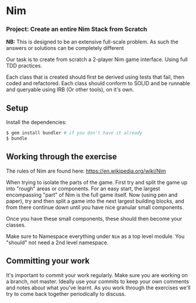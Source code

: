 # Nim

### Project: Create an entire Nim Stack from Scratch

**NB:** This is designed to be an extensive full-scale problem. As such the answers or solutions can be completely
different

Our task is to create from scratch a 2-player Nim game interface. Using full TDD practices.

Each class that is created should first be derived using tests that fail, then coded and refactored. Each class
should conform to SOLID and be runnable and queryable using IRB (Or other tools), on it's own.

## Setup

Install the dependencies:

```bash
$ gem install bundler # if you don't have it already
$ bundle
```

## Working through the exercise

The rules of Nim are found here: https://en.wikipedia.org/wiki/Nim

When trying to isolate the parts of the game. First try and split the game up into "rough" areas or components.
For an easy start, the largest encompassing "part" of Nim is the full game itself. Now (using pen and paper), try and
then split a game into the next largest building blocks, and from there continue down until you have nice granular
small components.

Once you have these small components, these should then become your classes.

Make sure to Namespace everything under `Nim` as a top level module. You "should" not need a 2nd level namespace.

## Committing your work

It's important to commit your work regularly. Make sure you are working on a
branch, not master. Ideally use your commits to keep your own
comments and notes about what you've learnt. As you work through the exercises
we'll try to come back together periodically to discuss.
